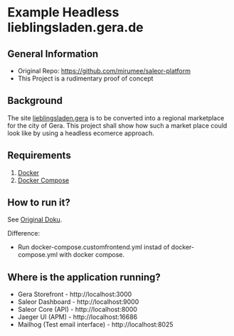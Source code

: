 # Example Headless lieblingsladen.gera.de

## General Information

- Original Repo: https://github.com/mirumee/saleor-platform
- This Project is a rudimentary proof of concept

## Background

The site [lieblingsladen.gera](https://lieblingsladen.gera.de/) is to be converted into a regional marketplace for the city of Gera. This project shall show how such a market place could look like by using a headless ecomerce approach.

## Requirements

1. [Docker](https://docs.docker.com/install/)
2. [Docker Compose](https://docs.docker.com/compose/install/)

## How to run it?

See [Original Doku](https://github.com/mirumee/saleor-platform).

Difference:

- Run docker-compose.customfrontend.yml instad of docker-compose.yml with docker compose.

## Where is the application running?

- Gera Storefront - http://localhost:3000
- Saleor Dashboard - http://localhost:9000
- Saleor Core (API) - http://localhost:8000
- Jaeger UI (APM) - http://localhost:16686
- Mailhog (Test email interface) - http://localhost:8025
